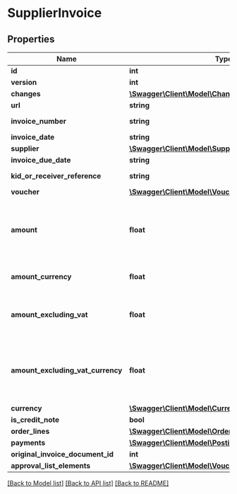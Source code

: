 # SupplierInvoice

## Properties
Name | Type | Description | Notes
------------ | ------------- | ------------- | -------------
**id** | **int** |  | [optional] 
**version** | **int** |  | [optional] 
**changes** | [**\Swagger\Client\Model\Change[]**](Change.md) |  | [optional] 
**url** | **string** |  | [optional] 
**invoice_number** | **string** | Invoice number | [optional] 
**invoice_date** | **string** |  | 
**supplier** | [**\Swagger\Client\Model\Supplier**](Supplier.md) |  | [optional] 
**invoice_due_date** | **string** |  | 
**kid_or_receiver_reference** | **string** | KID or message | [optional] 
**voucher** | [**\Swagger\Client\Model\Voucher**](Voucher.md) |  | [optional] 
**amount** | **float** | In the company’s currency, typically NOK. Is 0 if value is missing. | [optional] 
**amount_currency** | **float** | In the specified currency. | [optional] 
**amount_excluding_vat** | **float** | Amount excluding VAT (NOK). Is 0 if value is missing. | [optional] 
**amount_excluding_vat_currency** | **float** | Amount excluding VAT in the specified currency. Is 0 if value is missing. | [optional] 
**currency** | [**\Swagger\Client\Model\Currency**](Currency.md) |  | [optional] 
**is_credit_note** | **bool** |  | [optional] 
**order_lines** | [**\Swagger\Client\Model\OrderLine[]**](OrderLine.md) |  | [optional] 
**payments** | [**\Swagger\Client\Model\Posting[]**](Posting.md) |  | [optional] 
**original_invoice_document_id** | **int** |  | [optional] 
**approval_list_elements** | [**\Swagger\Client\Model\VoucherApprovalListElement[]**](VoucherApprovalListElement.md) |  | [optional] 

[[Back to Model list]](../../README.md#documentation-for-models) [[Back to API list]](../../README.md#documentation-for-api-endpoints) [[Back to README]](../../README.md)

